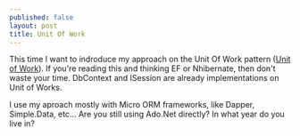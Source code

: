 ```yaml
---
published: false
layout: post
title: Unit Of Work
---
```


This time I want to indroduce my approach on the Unit Of Work pattern ([Unit of Work](http://martinfowler.com/eaaCatalog/unitOfWork.html)).
If you're reading this and thinking EF or Nhibernate, then don't waste your time. DbContext and ISession are already implementations on Unit of Works.

I use my aproach mostly with Micro ORM frameworks, like Dapper, Simple.Data, etc...
Are you still using Ado.Net directly? In what year do you live in?

